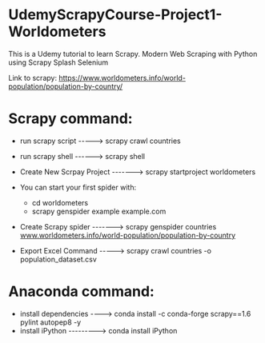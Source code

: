 # UdemyScrapyCourse-Project1-Worldometers

This is a Udemy tutorial to learn Scrapy. 
Modern Web Scraping with Python using Scrapy Splash Selenium

Link to scrapy: https://www.worldometers.info/world-population/population-by-country/

# Scrapy command:
- run scrapy script -----> scrapy crawl countries
- run scrapy shell ------> scrapy shell

- Create New Scrpay Project -------> scrapy startproject worldometers

- You can start your first spider with:
    - cd worldometers
    - scrapy genspider example example.com

- Create Scrapy spider -------> scrapy genspider countries www.worldometers.info/world-population/population-by-country

- Export Excel Command -----> scrapy crawl countries -o population_dataset.csv

# Anaconda command: 
- install dependencies ----> conda install -c conda-forge scrapy==1.6 pylint autopep8 -y
- install iPython ---------> conda install iPython